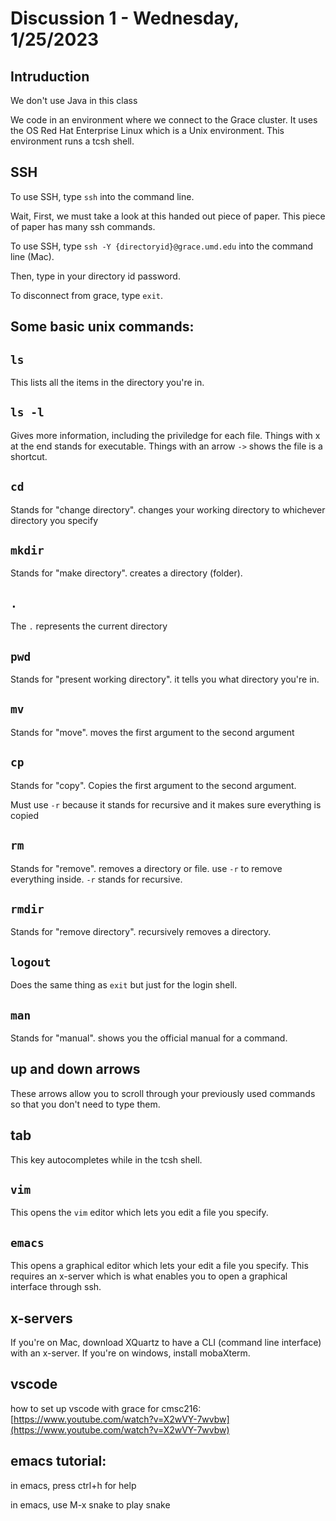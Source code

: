 # Discussion 1 - Wednesday, 1/25/2023

## Intruduction

We don't use Java in this class

We code in an environment where we connect to the Grace cluster. It uses the OS Red Hat Enterprise Linux which is a Unix environment. This environment runs a tcsh shell.

## SSH

To use SSH, type `ssh` into the command line.

Wait, First, we must take a look at this handed out piece of paper. This piece of paper has many ssh commands.

To use SSH, type `ssh -Y {directoryid}@grace.umd.edu` into the command line (Mac).

Then, type in your directory id password.

To disconnect from grace, type `exit`.

## Some basic unix commands:

## `ls`

This lists all the items in the directory you're in.

## `ls -l`

Gives more information, including the priviledge for each file. Things with x at the end stands for executable. Things with an arrow `->` shows the file is a shortcut.

## `cd`

Stands for "change directory". changes your working directory to whichever directory you specify

## `mkdir`

Stands for "make directory". creates a directory (folder).

## `.`

The `.` represents the current directory

## `pwd`

Stands for "present working directory". it tells you what directory you're in.

## `mv`

Stands for "move". moves the first argument to the second argument

## `cp`

Stands for "copy". Copies the first argument to the second argument.

Must use `-r` because it stands for recursive and it makes sure everything is copied

## `rm` 

Stands for "remove". removes a directory or file. use `-r` to remove everything inside. `-r` stands for recursive.

## `rmdir`

Stands for "remove directory". recursively removes a directory.

## `logout`

Does the same thing as `exit` but just for the login shell.

## `man`

Stands for "manual". shows you the official manual for a command.

## up and down arrows

These arrows allow you to scroll through your previously used commands so that you don't need to type them.

## tab

This key autocompletes while in the tcsh shell.

## `vim`

This opens the `vim` editor which lets you edit a file you specify.

## `emacs`

This opens a graphical editor which lets your edit a file you specify. This requires an x-server which is what enables you to open a graphical interface through ssh.

## x-servers

If you're on Mac, download XQuartz to have a CLI (command line interface) with an x-server. If you're on windows, install mobaXterm.

## vscode

how to set up vscode with grace for cmsc216: [https://www.youtube.com/watch?v=X2wVY-7wvbw](https://www.youtube.com/watch?v=X2wVY-7wvbw)

## emacs tutorial: 

in emacs, press ctrl+h for help

in emacs, use M-x snake to play snake